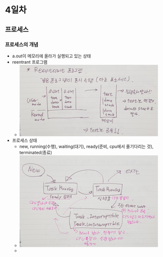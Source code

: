 # 4일차 

## 프로세스
### 프로세스의 개념
* a.out이 메모리에 올라가 실행되고 있는 상태
* reentrant 프로그램
  * ![](./1.png)  
* 프로세스 상태
  * new, running(수행), waiting(대기), ready(준비, cpu에서 줄기다리는 것), terminated(종료)
  * ![](./2.png)  
  * 